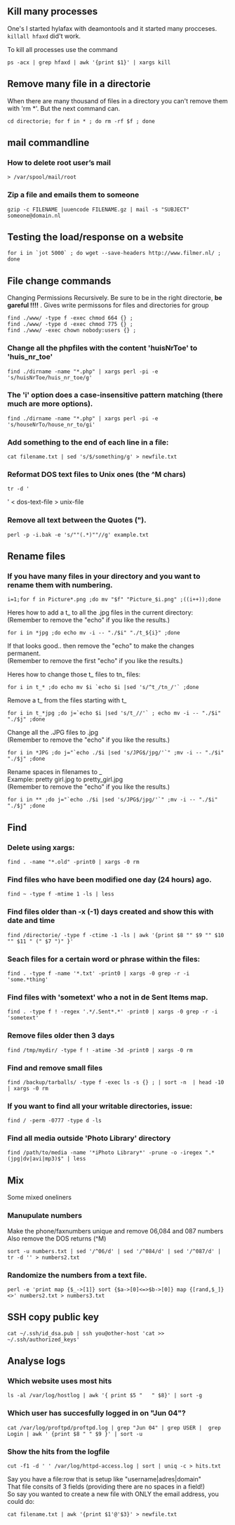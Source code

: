 ## Kill many processes

One's I started hylafax with deamontools and it started many procceses. `killall hfaxd` did't work.

To kill all processes use the command

    ps -acx | grep hfaxd | awk '{print $1}' | xargs kill

## Remove many file in a directorie

When there are many thousand of files in a directory you can't remove them with 'rm *'. But the next command can.

    cd directorie; for f in * ; do rm -rf $f ; done

## mail commandline

### How to delete root user’s mail

    > /var/spool/mail/root

### Zip a file and emails them to someone

    gzip -c FILENAME |uuencode FILENAME.gz | mail -s "SUBJECT" someone@domain.nl

## Testing the load/response on a website

    for i in `jot 5000` ; do wget --save-headers http://www.filmer.nl/ ; done

## File change commands

Changing Permissions Recursively. Be sure to be in the right directorie, **be gareful !!!!**  .
Gives write permissons for files and directories for group

    find ./www/ -type f -exec chmod 664 {} ;
    find ./www/ -type d -exec chmod 775 {} ;
    find ./www/ -exec chown nobody:users {} ;

### Change all the phpfiles with the content 'huisNrToe' to 'huis_nr_toe'

    find ./dirname -name "*.php" | xargs perl -pi -e 's/huisNrToe/huis_nr_toe/g'

### The 'i' option does a case-insensitive pattern matching (there much are more options).

    find ./dirname -name "*.php" | xargs perl -pi -e 's/houseNrTo/house_nr_to/gi'

### Add something to the end of each line in a file:

    cat filename.txt | sed 's/$/something/g' > newfile.txt

### Reformat DOS text files to Unix ones (the ^M chars)

    tr -d '
' < dos-text-file > unix-file

### Remove all text between the Quotes (").

    perl -p -i.bak -e 's/""(.*)""//g' example.txt

## Rename files

### If you have many files in your directory and you want to rename them with numbering.

    i=1;for f in Picture*.png ;do mv "$f" "Picture_$i.png" ;((i++));done

Heres how to add a t_ to all the .jpg files in the current directory:
(Remember to remove the "echo" if you like the results.)

    for i in *jpg ;do echo mv -i -- "./$i" "./t_${i}" ;done

If that looks good.. then remove the "echo" to make the changes permanent. <br>
(Remember to remove the first "echo" if you like the results.)

Heres how to change those t_ files to tn_ files:

    for i in t_* ;do echo mv $i `echo $i |sed 's/^t_/tn_/'` ;done


Remove a t_ from the files starting with t_

    for i in t_*jpg ;do j=`echo $i |sed 's/t_//'` ; echo mv -i -- "./$i" "./$j" ;done


Change all the .JPG files to .jpg<br>
(Remember to remove the "echo" if you like the results.)

    for i in *JPG ;do j="`echo ./$i |sed 's/JPG$/jpg/'`" ;mv -i -- "./$i" "./$j" ;done


Rename spaces in filenames to _ <br>
Example: pretty girl.jpg to pretty_girl.jpg<br>
(Remember to remove the "echo" if you like the results.)

    for i in ** ;do j="`echo ./$i |sed 's/JPG$/jpg/'`" ;mv -i -- "./$i" "./$j" ;done

## Find

### Delete using xargs:

    find . -name "*.old" -print0 | xargs -0 rm

### Find files who have been modified one day (24 hours) ago.

    find ~ -type f -mtime 1 -ls | less

### Find files older than -x (-1) days created and show this with date and time

    find /directorie/ -type f -ctime -1 -ls | awk '{print $8 "" $9 "" $10 "" $11 " (" $7 ")" }'

### Seach files for a certain word or phrase within the files:

    find . -type f -name '*.txt' -print0 | xargs -0 grep -r -i 'some.*thing'

### Find files with 'sometext' who a not in de Sent Items map.

    find . -type f ! -regex '.*/.Sent*.*' -print0 | xargs -0 grep -r -i 'sometext'

### Remove files older then 3 days

    find /tmp/mydir/ -type f ! -atime -3d -print0 | xargs -0 rm

### Find and remove small files

    find /backup/tarballs/ -type f -exec ls -s {} ; | sort -n  | head -10 | xargs -0 rm

### If you want to find all your writable directories, issue:

    find / -perm -0777 -type d -ls

### Find all media outside 'Photo Library' directory

    find /path/to/media -name '*iPhoto Library*' -prune -o -iregex ".*(jpg|dv|avi|mp3)$" | less


## Mix

Some mixed oneliners

### Manupulate numbers

Make the phone/faxnumbers unique and remove 06,084 and 087 numbers Also remove the DOS returns (^M)

    sort -u numbers.txt | sed '/^06/d' | sed '/^084/d' | sed '/^087/d' | tr -d '' > numbers2.txt

### Randomize the numbers from a text file.

    perl -e 'print map {$_->[1]} sort {$a->[0]<=>$b->[0]} map {[rand,$_]} <>' numbers2.txt > numbers3.txt

## SSH copy public key

    cat ~/.ssh/id_dsa.pub | ssh you@other-host 'cat >> ~/.ssh/authorized_keys'

## Analyse logs

### Which website uses most hits

    ls -al /var/log/hostlog | awk '{ print $5 "   " $8}' | sort -g

### Which user has succesfully logged in on "Jun 04"?

    cat /var/log/proftpd/proftpd.log | grep "Jun 04" | grep USER |  grep Login | awk ' {print $8 " " $9 }' | sort -u

### Show the hits from the logfile

    cut -f1 -d ' ' /var/log/httpd-access.log | sort | uniq -c > hits.txt

Say you have a file:row that is setup like "username|adres|domain"<br>
That file consits of 3 fields (providing there are no spaces in a field!)<br>
So say you wanted to create a new file with ONLY the email address, you could do:

    cat filename.txt | awk '{print $1'@'$3}' > newfile.txt


